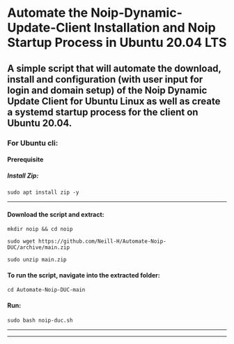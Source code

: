 # Automate the Noip-Dynamic-Update-Client Installation and Noip Startup Process in Ubuntu 20.04 LTS


## A simple script that will automate the download, install and configuration (with user input for login and domain setup) of the Noip Dynamic Update Client for Ubuntu Linux as well as create a systemd startup process for the client on Ubuntu 20.04.


### For Ubuntu cli:

#### Prerequisite 
##### Install Zip:

``` sudo apt install zip -y ```

----------------------------------------------------------------------------------

#### Download the script and extract:

``` mkdir noip && cd noip ```

``` sudo wget https://github.com/Neill-H/Automate-Noip-DUC/archive/main.zip  ```

``` sudo unzip main.zip ```


#### To run the script, navigate into the extracted folder:

``` cd Automate-Noip-DUC-main ```


#### Run:

``` sudo bash noip-duc.sh ```

----------------------------------------------------------------------------------
----------------------------------------------------------------------------------
